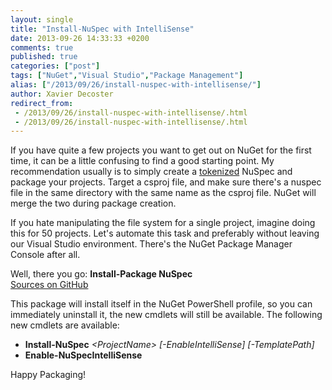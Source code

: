 ```yaml
---
layout: single
title: "Install-NuSpec with IntelliSense"
date: 2013-09-26 14:33:33 +0200
comments: true
published: true
categories: ["post"]
tags: ["NuGet","Visual Studio","Package Management"]
alias: ["/2013/09/26/install-nuspec-with-intellisense/"]
author: Xavier Decoster
redirect_from:
 - /2013/09/26/install-nuspec-with-intellisense/.html
 - /2013/09/26/install-nuspec-with-intellisense/.html
---
```

<p>If you have quite a few projects you want to get out on NuGet for the first time, it can be a little confusing to find a good starting point. My recommendation usually is to simply create a <a href="http://docs.nuget.org/docs/reference/nuspec-reference#Replacement_Tokens" target="_blank">tokenized</a> NuSpec and package your projects. Target a csproj file, and make sure there's a nuspec file in the same directory with the same name as the csproj file. NuGet will merge the two during package creation.</p>

<p>If you hate manipulating the file system for a single project, imagine doing this for 50 projects. Let's automate this task and preferably without leaving our Visual Studio environment. There's the NuGet Package Manager Console after all.</p>

<p>Well, there you go: <b>Install-Package NuSpec</b><br/>
<a href="https://github.com/myget/NuGetPackages/releases/tag/v3.0.0" target="_blank">Sources on GitHub</a></p>

<p>This package will install itself in the NuGet PowerShell profile, so you can immediately uninstall it, the new cmdlets will still be available. The following new cmdlets are available:</p>

<ul>
<li><b>Install-NuSpec</b> <i>&lt;ProjectName&gt; [-EnableIntelliSense] [-TemplatePath]</i></li>
<li><b>Enable-NuSpecIntelliSense</b></li>
</ul>

<p>Happy Packaging!</p>
